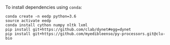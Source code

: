 To install dependencies using `conda`:

    conda create -n eedp python=3.6
    source activate eedp
    conda install cython numpy nltk lxml
    pip install git+https://github.com/clab/dynet#egg=dynet
    pip install git+https://github.com/myedibleenso/py-processors.git@clu-bio
